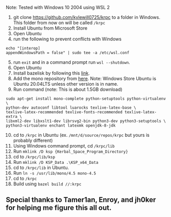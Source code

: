 Note: Tested with Windows 10 2004 using WSL 2

1) git clone https://github.com/kylewill0725/krpc to a folder in Windows. This folder from now on will be called `/krpc`
2) Install Ubuntu from Microsoft Store
3) Open Ubuntu
4) run the following to prevent conflicts with Windows
```
echo "[interop]
appendWindowsPath = false" | sudo tee -a /etc/wsl.conf
```
5) run `exit` and in a command prompt run `wsl --shutdown`.
6) Open Ubuntu
7) Install bazelisk by following this [link](https://docs.bazel.build/versions/3.6.0/install-bazelisk.html).
8) Add the mono repository from [here](https://www.mono-project.com/download/stable/#download-lin-ubuntu). Note: Windows Store Ubuntu is Ubuntu 20.04LTS unless other version is in name.
9) Run command (note: This is about 1.5GB download)
```
sudo apt-get install mono-complete python-setuptools python-virtualenv \
python-dev autoconf libtool luarocks texlive-latex-base \
texlive-latex-recommended texlive-fonts-recommended texlive-latex-extra \
libxml2-dev libxslt1-dev librsvg2-bin python3-dev python3-setuptools \
python3-virtualenv enchant latexmk openjdk-8-jdk
```
10) cd to `/krpc` in Ubuntu (ex. `/mnt/d/source/repos/krpc` but yours is probably different)
11) Using Windows command prompt, cd `/krpc/lib`
12) Run `mklink /D ksp {Kerbal_Space_Program_Directory}`
13) cd to `/krpc/lib/ksp`
14) Run `mklink /D KSP_Data .\KSP_x64_Data`
15) cd to `/krpc/lib` in Ubuntu.
16) Run `ln -s /usr/lib/mono/4.5 mono-4.5`
17) cd to `/krpc`
18) Build using `bazel build //:krpc`

## Special thanks to Tamer1an, Enroy, and jh0ker for helping me figure this all out.